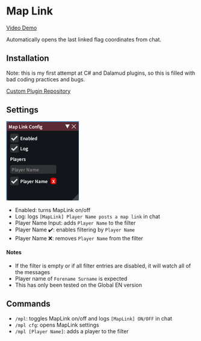 # Map Link

[Video Demo](https://github.com/user-attachments/assets/1f7bfdab-98aa-4c1d-8b1e-e8294bd4b2f2)

Automatically opens the last linked flag coordinates from chat.

## Installation

Note: this is my first attempt at C# and Dalamud plugins, so this is filled with bad coding practices and bugs.

[Custom Plugin Repository](https://gist.githubusercontent.com/sofia819/fb17fff59d39923fde123538dbf8b92b/raw/sofia-plugins.json)

## Settings

![settings](settings.png)

-   Enabled: turns MapLink on/off
-   Log: logs `[MapLink] Player Name posts a map link` in chat
-   Player Name Input: adds `Player Name` to the filter
-   Player Name :heavy_check_mark:: enables filtering by `Player Name`
-   Player Name :x:: removes `Player Name` from the filter

#### Notes

-   If the filter is empty or if all filter entries are disabled, it will watch all of the messages
-   Player name of `Forename Surname` is expected
-   This has only been tested on the Global EN version

## Commands

-   `/mpl`: toggles MapLink on/off and logs `[MapLink] ON/OFF` in chat
-   `/mpl cfg`: opens MapLink settings
-   `/mpl [Player Name]`: adds a player to the filter
